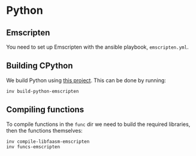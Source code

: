 # Python 

## Emscripten

You need to set up Emscripten with the ansible playbook, `emscripten.yml`.

## Building CPython

We build Python using [this project](https://github.com/Shillaker/cpython-emscripten). This can be done by running:

```
inv build-python-emscripten
```

## Compiling functions


To compile functions in the `func` dir we need to build the required libraries, then the functions themselves:

```
inv compile-libfaasm-emscripten
inv funcs-emscripten
```
